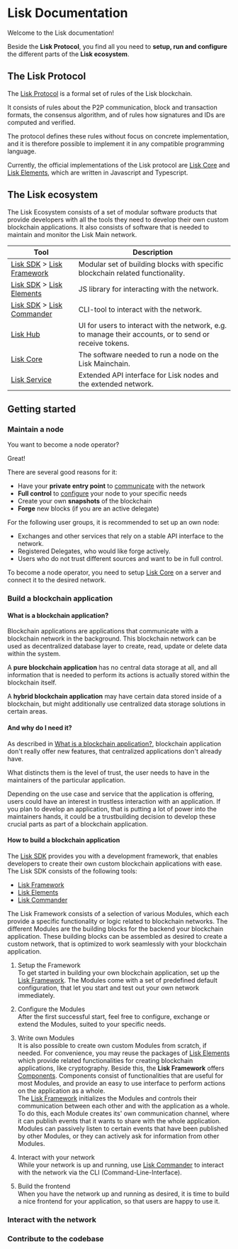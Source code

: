 # Lisk Documentation

Welcome to the Lisk documentation!

Beside the **Lisk Protocol**, you find all you need to **setup, run and configure** the different parts of the **Lisk ecosystem**.

## The Lisk Protocol

The [Lisk Protocol](../lisk-protocol/introduction.md) is a formal set of rules of the Lisk blockchain.

It consists of rules about the P2P communication, block and transaction formats, the consensus algorithm, and of rules how signatures and IDs are computed and verified.

The protocol defines these rules without focus on concrete implementation, and it is therefore possible to implement it in any compatible programming language.

Currently, the official implementations of the Lisk protocol are [Lisk Core](../lisk-core/introduction.md) and [Lisk Elements](../lisk-sdk/lisk-elements/introduction.md), which are written in Javascript and Typescript.

## The Lisk ecosystem

The Lisk Ecosystem consists of a set of modular software products that provide developers with all the tools they need to develop their own custom blockchain applications.
It also consists of software that is needed to maintain and monitor the Lisk Main network.

Tool                                                         | Description
------------------------------------------------------------ | --------------------------------------------------
[Lisk SDK](../lisk-sdk/introduction.md) > [Lisk Framework](../lisk-sdk/lisk-framework/introduction.md) | Modular set of building blocks with specific blockchain related functionality.
[Lisk SDK](../lisk-sdk/introduction.md) > [Lisk Elements](../lisk-sdk/lisk-elements/introduction.md)   | JS library for interacting with the network.
[Lisk SDK](../lisk-sdk/introduction.md) > [Lisk Commander](../lisk-sdk/lisk-commander/introduction.md) | CLI-tool to interact with the network.
[Lisk Hub](../lisk-hub/introduction.md)                      | UI for users to interact with the network, e.g. to manage their accounts, or to send or receive tokens.
[Lisk Core](../lisk-core/introduction.md)                    | The software needed to run a node on the Lisk Mainchain.
[Lisk Service](../lisk-service/introduction.md)              | Extended API interface for Lisk nodes and the extended network.

## Getting started

### Maintain a node

You want to become a node operator?

Great!

There are several good reasons for it:

- Have your **private entry point** to [communicate](../lisk-core/api) with the network
- **Full control** to [configure](../lisk-core/configuration.md) your node to your specific needs
- Create your own **snapshots** of the blockchain
- **Forge** new blocks (if you are an active delegate)

For the following user groups, it is recommended to set up an own node:

- Exchanges and other services that rely on a stable API interface to the network.
- Registered Delegates, who would like forge actively.
- Users who do not trust different sources and want to be in full control.

To become a node operator, you need to setup [Lisk Core](../lisk-core/introduction.md) on a server and connect it to the desired network.

### Build a blockchain application

#### What is a blockchain application?

Blockchain applications are applications that communicate with a blockchain network in the background.
This blockchain network can be used as decentralized database layer to create, read, update or delete data within the system.

A **pure blockchain application** has no central data storage at all, and all information that is needed to perform its actions is actually stored within the blockchain itself.

A **hybrid blockchain application** may have certain data stored inside of a blockchain, but might additionally use centralized data storage solutions in certain areas.

#### And why do I need it?

As described in [What is a blockchain application?](#what-is-a-blockchain-application), blockchain application don't really offer new features, that centralized applications don't already have.

What distincts them is the level of trust, the user needs to have in the maintainers of the particular application.

Depending on the use case and service that the application is offering, users could have an interest in trustless interaction with an application.
If you plan to develop an application, that is putting a lot of power into the maintainers hands, it could be a trustbuilding decision to develop these crucial parts as part of a blockchain application. 

#### How to build a blockchain application

The [Lisk SDK](../lisk-sdk/introduction.md) provides you with a development framework, that enables developers to create their own custom blockchain applications with ease.
The Lisk SDK consists of the following tools:

- [Lisk Framework](../lisk-sdk/lisk-framework/introduction.md)
- [Lisk Elements](../lisk-sdk/lisk-elements/introduction.md)
- [Lisk Commander](../lisk-sdk/lisk-commander/introduction.md)

The Lisk Framework consists of a selection of various Modules, which each provide a specific functionality or logic related to blockchain networks.
The different Modules are the building blocks for the backend your blockchain application.
These building blocks can be assembled as desired to create a custom network, that is optimized to work seamlessly with your blockchain application.

1. Setup the Framework<br>
To get started in building your own blockchain application, set up the [Lisk Framework](../lisk-sdk/lisk-framework/introduction.md).
The Modules come with a set of predefined default configuration, that let you start and test out your own network immediately.

2. Configure the Modules<br>
After the first successful start, feel free to configure, exchange or extend the Modules, suited to your specific needs.

3. Write own Modules<br>
It is also possible to create own custom Modules from scratch, if needed.
For convenience, you may reuse the packages of [Lisk Elements](../lisk-sdk/lisk-elements/introduction.md) which provide related functionalities for creating blockchain applications, like cryptography.
Beside this, the **Lisk Framework** offers [Components](../lisk-sdk/lisk-framework/introduction.md).
Components consist of functionalities that are useful for most Modules, and provide an easy to use interface to perform actions on the application as a whole.
<br>The [Lisk Framework](../lisk-sdk/lisk-framework/introduction.md) initializes the Modules and controls their communication between each other and with the application as a whole.
To do this, each Module creates its' own communication channel, where it can publish events that it wants to share with the whole application.
Modules can passively listen to certain events that have been published by other Modules, or they can actively ask for information from other Modules.

4. Interact with your network<br>
While your network is up and running, use [Lisk Commander](../lisk-sdk/lisk-commander/introduction.md) to interact with the network via the CLI (Command-Line-Interface).

5. Build the frontend<br>
When you have the network up and running as desired, it is time to build a nice frontend for your application, so that users are happy to use it.

### Interact with the network

### Contribute to the codebase


